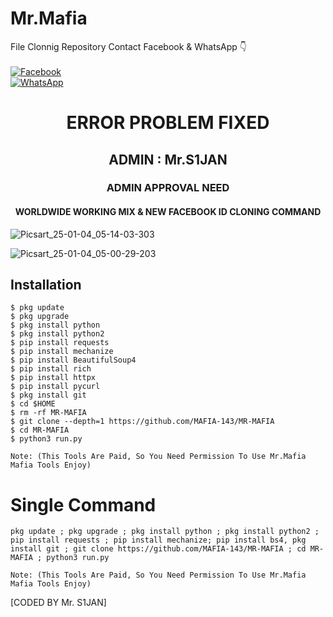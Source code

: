 # Mr.Mafia 
File Clonnig Repository
Contact Facebook & WhatsApp 👇
<b></b> </br><br> [![Facebook](https://img.shields.io/badge/Facebook-Mr.Mafia-blue?style=flat-square&logo=facebook)](https://www.facebook.com/s1jan1)<br> [![WhatsApp](https://img.shields.io/badge/WhatsApp-Mr.Mafia-blue?style=flat-square&logo=WhatsApp)](wa.me/+9779829615761)

<h1 align="center"> ERROR PROBLEM FIXED </h1>

<h2 align="center"> ADMIN : Mr.S1JAN</h2>

<h3 align="center"> ADMIN APPROVAL NEED</h3>

<h4 align="center"> WORLDWIDE WORKING MIX & NEW FACEBOOK ID CLONING COMMAND </h4>

![Picsart_25-01-04_05-14-03-303](https://github.com/user-attachments/assets/df7ecdd0-b2a1-4678-8a5e-b27fbfdb9dcb)


![Picsart_25-01-04_05-00-29-203](https://github.com/user-attachments/assets/838f5659-530a-4cfe-baae-0cec1f9915c0)

## <b>Installation</b>

```
$ pkg update
$ pkg upgrade
$ pkg install python
$ pkg install python2
$ pip install requests
$ pip install mechanize
$ pip install BeautifulSoup4
$ pip install rich
$ pip install httpx 
$ pip install pycurl
$ pkg install git
$ cd $HOME
$ rm -rf MR-MAFIA
$ git clone --depth=1 https://github.com/MAFIA-143/MR-MAFIA
$ cd MR-MAFIA
$ python3 run.py

Note: (This Tools Are Paid, So You Need Permission To Use Mr.Mafia Mafia Tools Enjoy)

```

# Single Command 

```
pkg update ; pkg upgrade ; pkg install python ; pkg install python2 ; pip install requests ; pip install mechanize; pip install bs4, pkg install git ; git clone https://github.com/MAFIA-143/MR-MAFIA ; cd MR-MAFIA ; python3 run.py

Note: (This Tools Are Paid, So You Need Permission To Use Mr.Mafia Mafia Tools Enjoy)

```
[CODED BY Mr. S1JAN]
